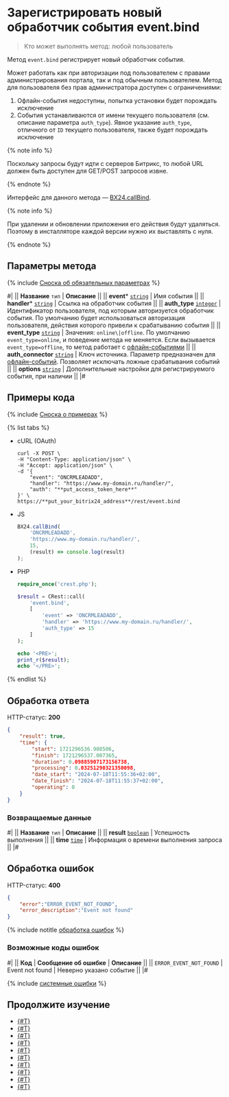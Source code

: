 # Зарегистрировать новый обработчик события event.bind

> Кто может выполнять метод: любой пользователь

Метод `event.bind` регистрирует новый обработчик события.

Может работать как при авторизации под пользователем с правами администрирования портала, так и под обычным пользователем. Метод для пользователя без прав администратора доступен с ограничениями:

1. Офлайн-события недоступны, попытка установки будет порождать исключение
2. События устанавливаются от имени текущего пользователя (см. описание параметра `auth_type`). Явное указание `auth_type`, отличного от `ID` текущего пользователя, также будет порождать исключение

{% note info %}

Поскольку запросы будут идти с серверов Битрикс, то любой URL должен быть доступен для GET/POST запросов извне.

{% endnote %}

Интерфейс для данного метода — [BX24.callBind](../bx24-js-sdk/how-to-call-rest-methods/bx24-call-bind.md).

{% note info %}

При удалении и обновлении приложения его действия будут удаляться. Поэтому в инсталляторе каждой версии нужно их выставлять с нуля.

{% endnote %}

## Параметры метода

{% include [Сноска об обязательных параметрах](../../_includes/required.md) %}

#|
|| **Название**
`тип` | **Описание** ||
|| **event***
[`string`](../data-types.md) | Имя события ||
|| **handler***
[`string`](../data-types.md) | Ссылка на обработчик события ||
|| **auth_type**
[`integer`](../data-types.md) | Идентификатор пользователя, под которым авторизуется обработчик события. По умолчанию будет использоваться авторизация пользователя, действия которого привели к срабатыванию события ||
|| **event_type**
[`string`](../data-types.md) | Значения: `online\|offline`. По умолчанию `event_type=online`, и поведение метода не меняется. Если вызывается `event_type=offline`, то метод работает с [офлайн-событиями](./offline-events.md) ||
|| **auth_connector**
[`string`](../data-types.md) |  Ключ источника. Параметр предназначен для [офлайн-событий](./offline-events.md). Позволяет исключать ложные срабатывания событий ||
|| **options**
[`string`](../data-types.md) | Дополнительные настройки для регистрируемого события, при наличии ||
|#

## Примеры кода

{% include [Сноска о примерах](../../_includes/examples.md) %}

{% list tabs %}

- cURL (OAuth)

    ```curl
    curl -X POST \
    -H "Content-Type: application/json" \
    -H "Accept: application/json" \
    -d '{
        "event": "ONCRMLEADADD",
        "handler": "https://www.my-domain.ru/handler/",
        "auth": "**put_access_token_here**"
    }' \
    https://**put_your_bitrix24_address**/rest/event.bind
    ```

- JS

    ```js
    BX24.callBind(
        'ONCRMLEADADD',
        'https://www.my-domain.ru/handler/',
        15,
        (result) => console.log(result)
    );
    ```

- PHP

    ```php
    require_once('crest.php');

    $result = CRest::call(
        'event.bind',
        [
            'event' => 'ONCRMLEADADD',
            'handler' => 'https://www.my-domain.ru/handler/',
            'auth_type' => 15
        ]
    );

    echo '<PRE>';
    print_r($result);
    echo '</PRE>';
    ```

{% endlist %}

## Обработка ответа

HTTP-статус: **200**

```json
{
    "result": true,
    "time": {
        "start": 1721296536.908506,
        "finish": 1721296537.007365,
        "duration": 0.09885907173156738,
        "processing": 0.03251290321350098,
        "date_start": "2024-07-18T11:55:36+02:00",
        "date_finish": "2024-07-18T11:55:37+02:00",
        "operating": 0
    }
}
```

### Возвращаемые данные

#|
|| **Название**
`тип` | **Описание** ||
|| **result**
[`boolean`](../data-types.md) | Успешность выполнения ||
|| **time**
[`time`](../data-types.md) | Информация о времени выполнения запроса ||
|#

## Обработка ошибок

HTTP-статус: **400**

```json
{
    "error":"ERROR_EVENT_NOT_FOUND",
    "error_description":"Event not found"
}
```

{% include notitle [обработка ошибок](../../_includes/error-info.md) %}

### Возможные коды ошибок

#|
|| **Код** | **Cообщение об ошибке** | **Описание** ||
|| `ERROR_EVENT_NOT_FOUND` | Event not found | Неверно указано событие ||
|#

{% include [системные ошибки](../../_includes/system-errors.md) %}

## Продолжите изучение

- [{#T}](./events.md)
- [{#T}](./event-get.md)
- [{#T}](./event-unbind.md)
- [{#T}](./safe-event-handlers.md)
- [{#T}](./offline-events.md)
- [{#T}](./event-offline-list.md)
- [{#T}](./event-offline-get.md)
- [{#T}](./event-offline-clear.md)
- [{#T}](./event-offline-error.md)
- [{#T}](./on-offline-event.md)